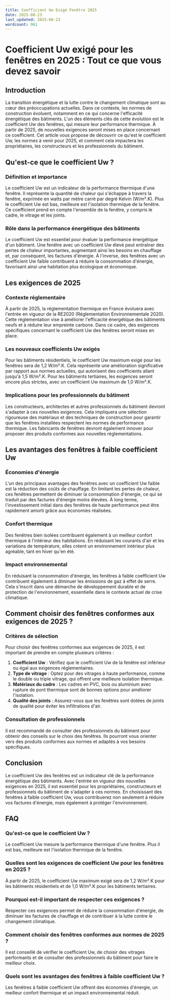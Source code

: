 ```yaml
---
title: Coefficient Uw Exigé Fenêtre 2025
date: 2025-08-23
last_updated: 2025-08-23
wordcount: 961
---
```


# Coefficient Uw exigé pour les fenêtres en 2025 : Tout ce que vous devez savoir

## Introduction

La transition énergétique et la lutte contre le changement climatique sont au cœur des préoccupations actuelles. Dans ce contexte, les normes de construction évoluent, notamment en ce qui concerne l'efficacité énergétique des bâtiments. L'un des éléments clés de cette évolution est le coefficient Uw des fenêtres, qui mesure leur performance thermique. À partir de 2025, de nouvelles exigences seront mises en place concernant ce coefficient. Cet article vous propose de découvrir ce qu'est le coefficient Uw, les normes à venir pour 2025, et comment cela impactera les propriétaires, les constructeurs et les professionnels du bâtiment.

## Qu'est-ce que le coefficient Uw ?

### Définition et importance

Le coefficient Uw est un indicateur de la performance thermique d'une fenêtre. Il représente la quantité de chaleur qui s'échappe à travers la fenêtre, exprimée en watts par mètre carré par degré Kelvin (W/m².K). Plus le coefficient Uw est bas, meilleure est l'isolation thermique de la fenêtre. Ce coefficient prend en compte l'ensemble de la fenêtre, y compris le cadre, le vitrage et les joints.

### Rôle dans la performance énergétique des bâtiments

Le coefficient Uw est essentiel pour évaluer la performance énergétique d'un bâtiment. Une fenêtre avec un coefficient Uw élevé peut entraîner des pertes de chaleur importantes, augmentant ainsi les besoins en chauffage et, par conséquent, les factures d'énergie. À l'inverse, des fenêtres avec un coefficient Uw faible contribuent à réduire la consommation d'énergie, favorisant ainsi une habitation plus écologique et économique.

## Les exigences de 2025

### Contexte réglementaire

À partir de 2025, la réglementation thermique en France évoluera avec l'entrée en vigueur de la RE2020 (Réglementation Environnementale 2020). Cette réglementation vise à améliorer l'efficacité énergétique des bâtiments neufs et à réduire leur empreinte carbone. Dans ce cadre, des exigences spécifiques concernant le coefficient Uw des fenêtres seront mises en place.

### Les nouveaux coefficients Uw exigés

Pour les bâtiments résidentiels, le coefficient Uw maximum exigé pour les fenêtres sera de 1,2 W/m².K. Cela représente une amélioration significative par rapport aux normes actuelles, qui autorisent des coefficients allant jusqu'à 1,5 W/m².K. Pour les bâtiments tertiaires, les exigences seront encore plus strictes, avec un coefficient Uw maximum de 1,0 W/m².K.

### Implications pour les professionnels du bâtiment

Les constructeurs, architectes et autres professionnels du bâtiment devront s'adapter à ces nouvelles exigences. Cela impliquera une sélection rigoureuse des matériaux et des techniques de construction pour garantir que les fenêtres installées respectent les normes de performance thermique. Les fabricants de fenêtres devront également innover pour proposer des produits conformes aux nouvelles réglementations.

## Les avantages des fenêtres à faible coefficient Uw

### Économies d'énergie

L'un des principaux avantages des fenêtres avec un coefficient Uw faible est la réduction des coûts de chauffage. En limitant les pertes de chaleur, ces fenêtres permettent de diminuer la consommation d'énergie, ce qui se traduit par des factures d'énergie moins élevées. À long terme, l'investissement initial dans des fenêtres de haute performance peut être rapidement amorti grâce aux économies réalisées.

### Confort thermique

Des fenêtres bien isolées contribuent également à un meilleur confort thermique à l'intérieur des habitations. En réduisant les courants d'air et les variations de température, elles créent un environnement intérieur plus agréable, tant en hiver qu'en été.

### Impact environnemental

En réduisant la consommation d'énergie, les fenêtres à faible coefficient Uw contribuent également à diminuer les émissions de gaz à effet de serre. Cela s'inscrit dans une démarche de développement durable et de protection de l'environnement, essentielle dans le contexte actuel de crise climatique.

## Comment choisir des fenêtres conformes aux exigences de 2025 ?

### Critères de sélection

Pour choisir des fenêtres conformes aux exigences de 2025, il est important de prendre en compte plusieurs critères :

1. **Coefficient Uw** : Vérifiez que le coefficient Uw de la fenêtre est inférieur ou égal aux exigences réglementaires.
2. **Type de vitrage** : Optez pour des vitrages à haute performance, comme le double ou triple vitrage, qui offrent une meilleure isolation thermique.
3. **Matériaux du cadre** : Les cadres en PVC, bois ou aluminium avec rupture de pont thermique sont de bonnes options pour améliorer l'isolation.
4. **Qualité des joints** : Assurez-vous que les fenêtres sont dotées de joints de qualité pour éviter les infiltrations d'air.

### Consultation de professionnels

Il est recommandé de consulter des professionnels du bâtiment pour obtenir des conseils sur le choix des fenêtres. Ils pourront vous orienter vers des produits conformes aux normes et adaptés à vos besoins spécifiques.

## Conclusion

Le coefficient Uw des fenêtres est un indicateur clé de la performance énergétique des bâtiments. Avec l'entrée en vigueur des nouvelles exigences en 2025, il est essentiel pour les propriétaires, constructeurs et professionnels du bâtiment de s'adapter à ces normes. En choisissant des fenêtres à faible coefficient Uw, vous contribuerez non seulement à réduire vos factures d'énergie, mais également à protéger l'environnement.

## FAQ

### Qu'est-ce que le coefficient Uw ?

Le coefficient Uw mesure la performance thermique d'une fenêtre. Plus il est bas, meilleure est l'isolation thermique de la fenêtre.

### Quelles sont les exigences de coefficient Uw pour les fenêtres en 2025 ?

À partir de 2025, le coefficient Uw maximum exigé sera de 1,2 W/m².K pour les bâtiments résidentiels et de 1,0 W/m².K pour les bâtiments tertiaires.

### Pourquoi est-il important de respecter ces exigences ?

Respecter ces exigences permet de réduire la consommation d'énergie, de diminuer les factures de chauffage et de contribuer à la lutte contre le changement climatique.

### Comment choisir des fenêtres conformes aux normes de 2025 ?

Il est conseillé de vérifier le coefficient Uw, de choisir des vitrages performants et de consulter des professionnels du bâtiment pour faire le meilleur choix.

### Quels sont les avantages des fenêtres à faible coefficient Uw ?

Les fenêtres à faible coefficient Uw offrent des économies d'énergie, un meilleur confort thermique et un impact environnemental réduit.